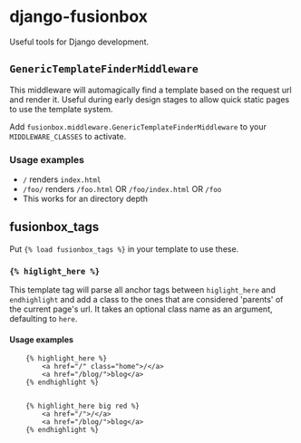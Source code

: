 # django-fusionbox

Useful tools for Django development.


## `GenericTemplateFinderMiddleware`
This middleware will automagically find a template based on the request url and
render it. Useful during early design stages to allow quick static pages to use
the template system.

Add `fusionbox.middleware.GenericTemplateFinderMiddleware` to your
`MIDDLEWARE_CLASSES` to activate.

### Usage examples
- `/` renders `index.html`
- `/foo/` renders `/foo.html` OR `/foo/index.html` OR `/foo`
- This works for an directory depth


## fusionbox\_tags
Put `{% load fusionbox_tags %}` in your template to use these.

### `{% higlight_here %}`
This template tag will parse all anchor tags between `higlight_here` and
`endhighlight` and add a class to the ones that are considered 'parents' of the
current page's url. It takes an optional class name as an argument, defaulting
to `here`.


#### Usage examples

        {% highlight_here %}
            <a href="/" class="home">/</a>
            <a href="/blog/">blog</a>
        {% endhighlight %}


        {% highlight_here big red %}
            <a href="/">/</a>
            <a href="/blog/">blog</a>
        {% endhighlight %}
